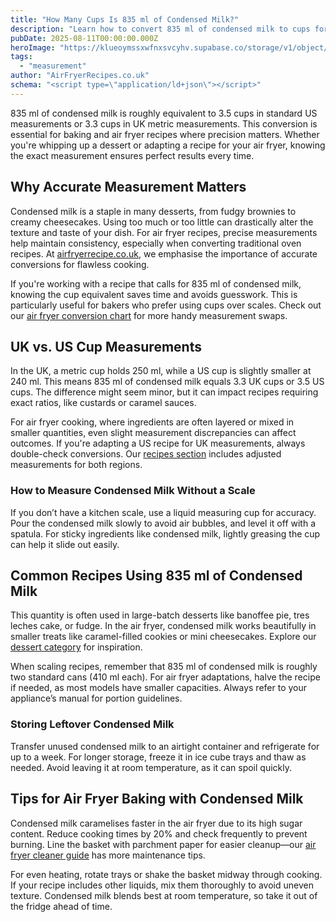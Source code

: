 ```yaml
---
title: "How Many Cups Is 835 ml of Condensed Milk?"
description: "Learn how to convert 835 ml of condensed milk to cups for perfect baking and air fryer recipes every time."
pubDate: 2025-08-11T00:00:00.000Z
heroImage: "https://klueoymssxwfnxsvcyhv.supabase.co/storage/v1/object/public/md/how-many-cups-is-835-ml-of-condensed-milk-c6c4118c.webp"
tags:
  - "measurement"
author: "AirFryerRecipes.co.uk"
schema: "<script type=\"application/ld+json\"></script>"
---
```


<p>835 ml of condensed milk is roughly equivalent to 3.5 cups in standard US measurements or 3.3 cups in UK metric measurements. This conversion is essential for baking and air fryer recipes where precision matters. Whether you're whipping up a dessert or adapting a recipe for your air fryer, knowing the exact measurement ensures perfect results every time.</p>  

<h2>Why Accurate Measurement Matters</h2>  
<p>Condensed milk is a staple in many desserts, from fudgy brownies to creamy cheesecakes. Using too much or too little can drastically alter the texture and taste of your dish. For air fryer recipes, precise measurements help maintain consistency, especially when converting traditional oven recipes. At <a href=https://www.airfryerrecipe.co.uk>airfryerrecipe.co.uk</a>, we emphasise the importance of accurate conversions for flawless cooking.</p>  

<p>If you're working with a recipe that calls for 835 ml of condensed milk, knowing the cup equivalent saves time and avoids guesswork. This is particularly useful for bakers who prefer using cups over scales. Check out our <a href=https://www.airfryerrecipe.co.uk/air-fryer-conversion-chart>air fryer conversion chart</a> for more handy measurement swaps.</p>  

<h2>UK vs. US Cup Measurements</h2>  
<p>In the UK, a metric cup holds 250 ml, while a US cup is slightly smaller at 240 ml. This means 835 ml of condensed milk equals 3.3 UK cups or 3.5 US cups. The difference might seem minor, but it can impact recipes requiring exact ratios, like custards or caramel sauces.</p>  

<p>For air fryer cooking, where ingredients are often layered or mixed in smaller quantities, even slight measurement discrepancies can affect outcomes. If you're adapting a US recipe for UK measurements, always double-check conversions. Our <a href=https://www.airfryerrecipe.co.uk/recipes>recipes section</a> includes adjusted measurements for both regions.</p>  

<h3>How to Measure Condensed Milk Without a Scale</h3>  
<p>If you don’t have a kitchen scale, use a liquid measuring cup for accuracy. Pour the condensed milk slowly to avoid air bubbles, and level it off with a spatula. For sticky ingredients like condensed milk, lightly greasing the cup can help it slide out easily.</p>  

<h2>Common Recipes Using 835 ml of Condensed Milk</h2>  
<p>This quantity is often used in large-batch desserts like banoffee pie, tres leches cake, or fudge. In the air fryer, condensed milk works beautifully in smaller treats like caramel-filled cookies or mini cheesecakes. Explore our <a href=https://www.airfryerrecipe.co.uk/recipe-category/dessert>dessert category</a> for inspiration.</p>  

<p>When scaling recipes, remember that 835 ml of condensed milk is roughly two standard cans (410 ml each). For air fryer adaptations, halve the recipe if needed, as most models have smaller capacities. Always refer to your appliance’s manual for portion guidelines.</p>  

<h3>Storing Leftover Condensed Milk</h3>  
<p>Transfer unused condensed milk to an airtight container and refrigerate for up to a week. For longer storage, freeze it in ice cube trays and thaw as needed. Avoid leaving it at room temperature, as it can spoil quickly.</p>  

<h2>Tips for Air Fryer Baking with Condensed Milk</h2>  
<p>Condensed milk caramelises faster in the air fryer due to its high sugar content. Reduce cooking times by 20% and check frequently to prevent burning. Line the basket with parchment paper for easier cleanup—our <a href=https://www.airfryerrecipe.co.uk/air-fryer-cleaner>air fryer cleaner guide</a> has more maintenance tips.</p>  

<p>For even heating, rotate trays or shake the basket midway through cooking. If your recipe includes other liquids, mix them thoroughly to avoid uneven texture. Condensed milk blends best at room temperature, so take it out of the fridge ahead of time.</p>